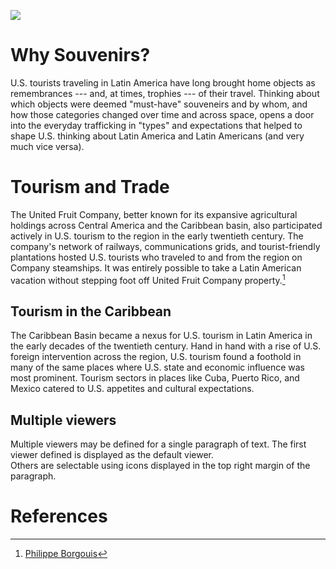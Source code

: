 <a href="https://juncture-digital.org"><img src="https://juncture-digital.org/images/ve-button.png"></a>

<param ve-config 
       title="Traveling Commodities: U.S. Tourism in Latin America (1898-1990)"
       author="Carrie Ryan"
       banner=https://upload.wikimedia.org/wikipedia/commons/4/45/Santa_Clara-Souvenirs_du_Che.jpg
       layout="vertical">

<!-- Entities discussed throughout the essay are typically defined before the essay text and
     are thus available in all text.  Entity identifiers (QIDs) can be found in either
     Wikipedia or Wikidata (https://www.wikidata.org)> -->
<param ve-entity eid="Q1771942"> <!-- United Fruit Company -->
<param ve-entity eid="Q12585"> <!-- Latin America -->

# Why Souvenirs?

U.S. tourists traveling in Latin America have long brought home objects as remembrances --- and, at times, trophies --- of their travel.  Thinking about which objects were deemed "must-have" souveneirs and by whom, and how those categories changed over time and across space, opens a door into the everyday trafficking in "types" and expectations that helped to shape U.S. thinking about Latin America and Latin Americans (and very much vice versa).  

<param ve-image fint="contain"
       label="American Tourists among the Ruins of Mitla, Mexico"
       description=photograph
       license="SMU Central University Libraries, No restrictions, via Wikimedia Commons"
 url=https://upload.wikimedia.org/wikipedia/commons/e/e0/American_Tourists_among_the_Ruins_of_Mitla%2C_Mexico_%2816793585318%29.jpg>

# Tourism and Trade

The United Fruit Company, better known for its expansive agricultural holdings across Central America and the Caribbean basin, also participated actively in U.S. tourism to the region in the early twentieth century.  The company's network of railways, communications grids, and tourist-friendly plantations hosted U.S. tourists who traveled to and from the region on Company steamships.  It was entirely possible to take a Latin American vacation without stepping foot off United Fruit Company property.[^1]
<param ve-image fit="contain"
       label="United Fruit Ad 1916" 
       description="1916 advertisement for the United Fruit Company Steamship Line, Scribner's Magazine" 
       license="public domain" 
       url="https://upload.wikimedia.org/wikipedia/commons/4/41/United_Fruit_Ad_1916.jpg">

## Tourism in the Caribbean

The Caribbean Basin became a nexus for U.S. tourism in Latin America in the early decades of the twentieth century.  Hand in hand with a rise of U.S. foreign intervention across the region, U.S. tourism found a foothold in many of the same places where U.S. state and economic influence was most prominent.  Tourism sectors in places like <span data-click-image-zoomto="5336,1659,1500,1137">Cuba</span>, <span data-click-image-zoomto="9151,2629,750,569">Puerto Rico</span>, and <span data-click-image-zoomto="6,532,6000,4547">Mexico</span> catered to U.S. appetites and cultural expectations.
<param ve-image fit="contain"
       label="Caribbean Basin"
       license="public domain"
       manifest=https://collections.lib.uwm.edu//digital/iiif-info/agsny/67617/manifest.json>

## Multiple viewers

Multiple viewers may be defined for a single paragraph of text.  The first viewer defined is displayed as the default viewer.  
Others are selectable using icons displayed in the top right margin of the paragraph.
<param ve-image 
       manifest="https://iiif.juncture-digital.org/manifest/6dd738aed85597cac540ad31dd5818e86ef7f2918c7b43a9eb3123d5538e6e4c">
<param ve-map center="Q36600" zoom="11">

# References

[^1]: [Philippe Borgouis](http://philippebourgois.net/index.html)
